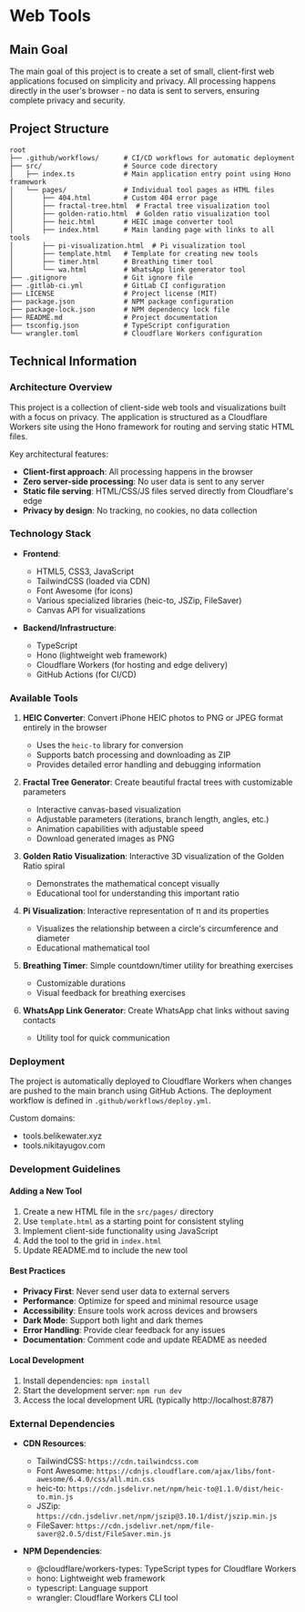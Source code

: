 # Web Tools

## Main Goal
The main goal of this project is to create a set of small, client-first web applications focused on simplicity and privacy. All processing happens directly in the user's browser - no data is sent to servers, ensuring complete privacy and security.

## Project Structure

```
root
├── .github/workflows/      # CI/CD workflows for automatic deployment
├── src/                    # Source code directory
│   ├── index.ts            # Main application entry point using Hono framework
│   └── pages/              # Individual tool pages as HTML files
│       ├── 404.html        # Custom 404 error page
│       ├── fractal-tree.html  # Fractal tree visualization tool
│       ├── golden-ratio.html  # Golden ratio visualization tool
│       ├── heic.html       # HEIC image converter tool
│       ├── index.html      # Main landing page with links to all tools
│       ├── pi-visualization.html  # Pi visualization tool
│       ├── template.html   # Template for creating new tools
│       ├── timer.html      # Breathing timer tool
│       └── wa.html         # WhatsApp link generator tool
├── .gitignore              # Git ignore file
├── .gitlab-ci.yml          # GitLab CI configuration
├── LICENSE                 # Project license (MIT)
├── package.json            # NPM package configuration
├── package-lock.json       # NPM dependency lock file
├── README.md               # Project documentation
├── tsconfig.json           # TypeScript configuration
└── wrangler.toml           # Cloudflare Workers configuration
```

## Technical Information

### Architecture Overview

This project is a collection of client-side web tools and visualizations built with a focus on privacy. The application is structured as a Cloudflare Workers site using the Hono framework for routing and serving static HTML files.

Key architectural features:
- **Client-first approach**: All processing happens in the browser
- **Zero server-side processing**: No user data is sent to any server
- **Static file serving**: HTML/CSS/JS files served directly from Cloudflare's edge
- **Privacy by design**: No tracking, no cookies, no data collection

### Technology Stack

- **Frontend**:
  - HTML5, CSS3, JavaScript
  - TailwindCSS (loaded via CDN)
  - Font Awesome (for icons)
  - Various specialized libraries (heic-to, JSZip, FileSaver)
  - Canvas API for visualizations

- **Backend/Infrastructure**:
  - TypeScript
  - Hono (lightweight web framework)
  - Cloudflare Workers (for hosting and edge delivery)
  - GitHub Actions (for CI/CD)

### Available Tools

1. **HEIC Converter**: Convert iPhone HEIC photos to PNG or JPEG format entirely in the browser
   - Uses the `heic-to` library for conversion
   - Supports batch processing and downloading as ZIP
   - Provides detailed error handling and debugging information

2. **Fractal Tree Generator**: Create beautiful fractal trees with customizable parameters
   - Interactive canvas-based visualization
   - Adjustable parameters (iterations, branch length, angles, etc.)
   - Animation capabilities with adjustable speed
   - Download generated images as PNG

3. **Golden Ratio Visualization**: Interactive 3D visualization of the Golden Ratio spiral
   - Demonstrates the mathematical concept visually
   - Educational tool for understanding this important ratio

4. **Pi Visualization**: Interactive representation of π and its properties
   - Visualizes the relationship between a circle's circumference and diameter
   - Educational mathematical tool

5. **Breathing Timer**: Simple countdown/timer utility for breathing exercises
   - Customizable durations
   - Visual feedback for breathing exercises

6. **WhatsApp Link Generator**: Create WhatsApp chat links without saving contacts
   - Utility tool for quick communication

### Deployment

The project is automatically deployed to Cloudflare Workers when changes are pushed to the main branch using GitHub Actions. The deployment workflow is defined in `.github/workflows/deploy.yml`.

Custom domains:
- tools.belikewater.xyz
- tools.nikitayugov.com

### Development Guidelines

#### Adding a New Tool

1. Create a new HTML file in the `src/pages/` directory
2. Use `template.html` as a starting point for consistent styling
3. Implement client-side functionality using JavaScript
4. Add the tool to the grid in `index.html`
5. Update README.md to include the new tool

#### Best Practices

- **Privacy First**: Never send user data to external servers
- **Performance**: Optimize for speed and minimal resource usage
- **Accessibility**: Ensure tools work across devices and browsers
- **Dark Mode**: Support both light and dark themes
- **Error Handling**: Provide clear feedback for any issues
- **Documentation**: Comment code and update README as needed

#### Local Development

1. Install dependencies: `npm install`
2. Start the development server: `npm run dev`
3. Access the local development URL (typically http://localhost:8787)

### External Dependencies

- **CDN Resources**:
  - TailwindCSS: `https://cdn.tailwindcss.com`
  - Font Awesome: `https://cdnjs.cloudflare.com/ajax/libs/font-awesome/6.4.0/css/all.min.css`
  - heic-to: `https://cdn.jsdelivr.net/npm/heic-to@1.1.0/dist/heic-to.min.js`
  - JSZip: `https://cdn.jsdelivr.net/npm/jszip@3.10.1/dist/jszip.min.js`
  - FileSaver: `https://cdn.jsdelivr.net/npm/file-saver@2.0.5/dist/FileSaver.min.js`

- **NPM Dependencies**:
  - @cloudflare/workers-types: TypeScript types for Cloudflare Workers
  - hono: Lightweight web framework
  - typescript: Language support
  - wrangler: Cloudflare Workers CLI tool
